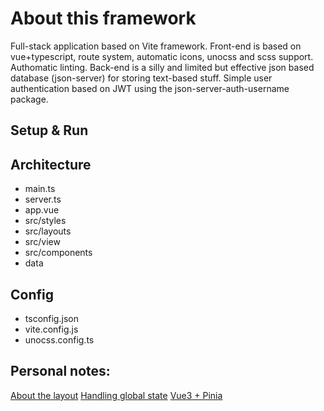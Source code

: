 # About this framework
Full-stack application based on Vite framework. 
Front-end is based on vue+typescript, route system, automatic icons, unocss and scss support. Authomatic linting.
Back-end is a silly and limited but effective json based database (json-server) for storing text-based stuff. Simple user authentication based on JWT using the json-server-auth-username package.

## Setup & Run

## Architecture
* main.ts
* server.ts
* app.vue
* src/styles
* src/layouts
* src/view
* src/components
* data

## Config
* tsconfig.json
* vite.config.js
* unocss.config.ts

## Personal notes:
[About the layout](https://markus.oberlehner.net/blog/dynamic-vue-layout-components/)
[Handling global state](https://markus.oberlehner.net/blog/should-i-store-this-data-in-vuex/)
[Vue3 + Pinia](https://hackernoon.com/build-a-single-page-web3-app-with-vue-3-vite-and-pinia)